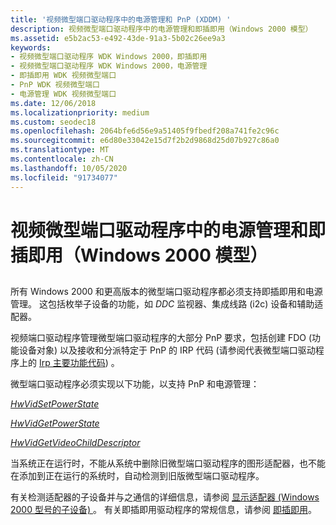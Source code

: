 ```yaml
---
title: '视频微型端口驱动程序中的电源管理和 PnP (XDDM) '
description: 视频微型端口驱动程序中的电源管理和即插即用（Windows 2000 模型）
ms.assetid: e5b2ac53-e492-43de-91a3-5b02c26ee9a3
keywords:
- 视频微型端口驱动程序 WDK Windows 2000，即插即用
- 视频微型端口驱动程序 WDK Windows 2000，电源管理
- 即插即用 WDK 视频微型端口
- PnP WDK 视频微型端口
- 电源管理 WDK 视频微型端口
ms.date: 12/06/2018
ms.localizationpriority: medium
ms.custom: seodec18
ms.openlocfilehash: 2064bfe6d56e9a51405f9fbedf208a741fe2c96c
ms.sourcegitcommit: e6d80e33042e15d7f2b2d9868d25d07b927c86a0
ms.translationtype: MT
ms.contentlocale: zh-CN
ms.lasthandoff: 10/05/2020
ms.locfileid: "91734077"
---
```

# <a name="power-management-and-plug-and-play-in-video-miniport-drivers-windows-2000-model"></a>视频微型端口驱动程序中的电源管理和即插即用（Windows 2000 模型）


## <span id="ddk_plug_and_play_and_power_management_in_video_miniport_drivers_windo"></span><span id="DDK_PLUG_AND_PLAY_AND_POWER_MANAGEMENT_IN_VIDEO_MINIPORT_DRIVERS_WINDO"></span>


所有 Windows 2000 和更高版本的微型端口驱动程序都必须支持即插即用和电源管理。 这包括枚举子设备的功能，如 *DDC* 监视器、集成线路 (i2c) 设备和辅助适配器。

视频端口驱动程序管理微型端口驱动程序的大部分 PnP 要求，包括创建 FDO (功能设备对象) 以及接收和分派特定于 PnP 的 IRP 代码 (请参阅代表微型端口驱动程序上的 [Irp 主要功能代码](../kernel/irp-major-function-codes.md)) 。

微型端口驱动程序必须实现以下功能，以支持 PnP 和电源管理：

[*HwVidSetPowerState*](/windows-hardware/drivers/ddi/video/nc-video-pvideo_hw_power_set)

[*HwVidGetPowerState*](/windows-hardware/drivers/ddi/video/nc-video-pvideo_hw_power_get)

[*HwVidGetVideoChildDescriptor*](/windows-hardware/drivers/ddi/video/nc-video-pvideo_hw_get_child_descriptor)

当系统正在运行时，不能从系统中删除旧微型端口驱动程序的图形适配器，也不能在添加到正在运行的系统时，自动检测到旧版微型端口驱动程序。

有关检测适配器的子设备并与之通信的详细信息，请参阅 [显示适配器 (Windows 2000 型号的子设备) ](child-devices-of-the-display-adapter--windows-2000-model-.md) 。 有关即插即用驱动程序的常规信息，请参阅 [即插即用](../kernel/introduction-to-plug-and-play.md)。

